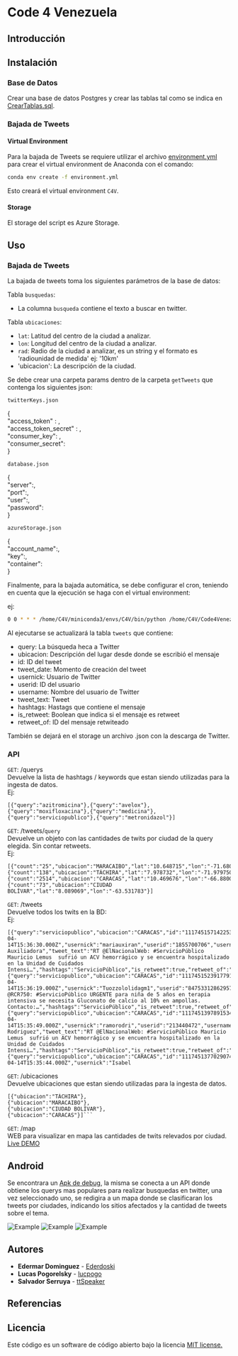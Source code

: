 # Code 4 Venezuela

## Introducción


## Instalación

### Base de Datos

Crear una base de datos Postgres y crear las tablas tal como se indica en [CrearTablas.sql](CrearTablas.sql).


### Bajada de Tweets

#### Virtual Environment

Para la bajada de Tweets se requiere utilizar el archivo [environment.yml](environment.yml) para crear el virtual environment de Anaconda con el comando:

```bash
conda env create -f environment.yml
```

Esto creará el virtual environment `C4V`.

#### Storage

El storage del script es Azure Storage.
	
## Uso

### Bajada de Tweets

La bajada de tweets toma los siguientes parámetros de la base de datos:

Tabla `busquedas`: 

* La columna `busqueda` contiene el texto a buscar en twitter.

Tabla `ubicaciones`:

* `lat`: Latitud del centro de la ciudad a analizar.
* `lon`: Longitud del centro de la ciudad a analizar.
* `rad`: Radio de la ciudad a analizar, es un string y el formato es 'radiounidad de medida' ej: '10km'
* 'ubicacion': La descripción de la ciudad.

Se debe crear una carpeta params dentro de la carpeta `getTweets` que contenga los siguientes json:

`twitterKeys.json`

{
<br>"access_token" : ,
<br>"access_token_secret" : ,
<br>"consumer_key": ,
<br>"consumer_secret": 
<br>}

`database.json`

{
<br>"server":,
<br>"port":,
<br>"user":,
<br>"password":
<br>}

`azureStorage.json`

{
<br>"account_name":,
<br>"key":,
<br>"container":
<br>}

Finalmente, para la bajada automática, se debe configurar el cron, teniendo en cuenta que la ejecución se haga con el virtual environment:

ej: 

```bash
0 0 * * * /home/C4V/miniconda3/envs/C4V/bin/python /home/C4V/Code4Venezuela/getTweets/twDownload.py
```

Al ejecutarse se actualizará la tabla `tweets` que contiene:

* query: La búsqueda heca a Twitter
* ubicacion: Descripción del lugar desde donde se escribió el mensaje
* id: ID del tweet
* tweet_date: Momento de creación del tweet
* usernick: Usuario de Twitter
* userid: ID del usuario
* username: Nombre del usuario de Twitter
* tweet_text: Tweet
* hashtags: Hastags que contiene el mensaje
* is_retweet: Boolean que indica si el mensaje es retweet
* retweet_of: ID del mensaje retwiteado

También se dejará en el storage un archivo .json con la descarga de Twitter.


### API

```GET```: /querys
<br>Devuelve la lista de hashtags / keywords que estan siendo utilizadas para la ingesta de datos.
<br>Ej:
```
[{"query":"azitromicina"},{"query":"avelox"},{"query":"moxifloxacina"},{"query":"medicina"},{"query":"serviciopublico"},{"query":"metronidazol"}]
```

```GET```: /tweets/```query```
<br>Devuelve un objeto con las cantidades de twits por ciudad de la query elegida. Sin contar retweets.
<br>Ej:

```
[{"count":"25","ubicacion":"MARACAIBO","lat":"10.648715","lon":"-71.680717"},{"count":"138","ubicacion":"TÁCHIRA","lat":"7.978732","lon":"-71.979750"},
{"count":"2514","ubicacion":"CARACAS","lat":"10.469676","lon":"-66.880064"},
{"count":"73","ubicacion":"CIUDAD BOLÍVAR","lat":"8.089069","lon":"-63.531783"}]
```


```GET```: /tweets
<br>Devuelve todos los twits en la BD:
<br>Ej:
```
[{"query":"serviciopublico","ubicacion":"CARACAS","id":"1117451571422531584","tweet_date":"2019-04-14T15:36:30.000Z","usernick":"mariauxiran","userid":"1855700706","username":"Maria Auxiliadora","tweet_text":"RT @ElNacionalWeb: #ServicioPúblico Mauricio Lemus  sufrió un ACV hemorrágico y se encuentra hospitalizado en la Unidad de Cuidados Intensi…","hashtags":"ServicioPúblico","is_retweet":true,"retweet_of":"1117451230467502100"},{"query":"serviciopublico","ubicacion":"CARACAS","id":"1117451523917791232","tweet_date":"2019-04-14T15:36:19.000Z","usernick":"Tuozzololidagm1","userid":"847533128629575680","username":"Tuozzololida@gmail.c","tweet_text":"RT @RCR750: #ServicioPúblico URGENTE para niña de 5 años en terapia intensiva se necesita Gluconato de calcio al 10% en ampollas. Contacto:…","hashtags":"ServicioPúblico","is_retweet":true,"retweet_of":"1117408911789838300"},
{"query":"serviciopublico","ubicacion":"CARACAS","id":"1117451397891534848","tweet_date":"2019-04-14T15:35:49.000Z","usernick":"ramorodri","userid":"213440472","username":"Ramon Rodriguez","tweet_text":"RT @ElNacionalWeb: #ServicioPúblico Mauricio Lemus  sufrió un ACV hemorrágico y se encuentra hospitalizado en la Unidad de Cuidados Intensi…","hashtags":"ServicioPúblico","is_retweet":true,"retweet_of":"1117451230467502100"},{"query":"serviciopublico","ubicacion":"CARACAS","id":"1117451377029074944","tweet_date":"2019-04-14T15:35:44.000Z","usernick":"Isabel
```

```GET```: /ubicaciones
<br>Devuelve ubicaciones que estan siendo utilizadas para la ingesta de datos.
```
[{"ubicacion":"TÁCHIRA"},
{"ubicacion":"MARACAIBO"},
{"ubicacion":"CIUDAD BOLÍVAR"},
{"ubicacion":"CARACAS"}]```
```
```GET```: /map
<br>WEB para visualizar en mapa las cantidades de twits relevados por ciudad.
<br>[Live DEMO](http://40.117.115.124:8080/map)

## Android 

Se encontrara un [Apk de debug](), la misma se conecta a un API donde obtiene los querys mas populares para realizar busquedas en twitter, una vez seleccionado uno, se redigira a un mapa donde se clasificaran los tweets por ciudades, indicando los sitios afectados y la cantidad de tweets sobre el tema. 

![Example](https://github.com/lucpogo/Code4Venezuela/blob/master/TwitterHelpHackaton/images/example_1.png) 
![Example](https://github.com/lucpogo/Code4Venezuela/blob/master/TwitterHelpHackaton/images/example_2.png) 
![Example](https://github.com/lucpogo/Code4Venezuela/blob/master/TwitterHelpHackaton/images/example_3.png) 
  
  
## Autores

* **Edermar Dominguez** - [Ederdoski](https://gitlab.com/Ederdoski/about)
* **Lucas Pogorelsky** - [lucpogo](http://www.github.com/lucpogo)
* **Salvador Serruya** - [ttSpeaker](http://www.github.com/ttspeaker)

## Referencias


## Licencia

Este código es un software de código abierto bajo la licencia [MIT license.](https://opensource.org/licenses/MIT)

